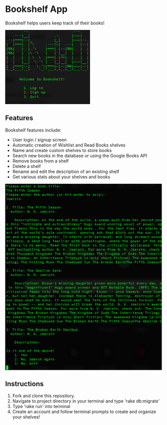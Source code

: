 
# Bookshelf App

Bookshelf helps users keep track of their books! 

![Bookshelf Welcome Screen](https://github.com/ayerest/Bookshelf/blob/master/bookshelfsignin.png)

## Features

Bookshelf features include:

* User login / signup screen
* Automatic creation of Wishlist and Read Books shelves
* Name and create custom shelves to store books
* Search new books in the database or using the Google Books API
* Remove books from a shelf
* Delete a shelf
* Rename and edit the description of an existing shelf
* Get various stats about your shelves and books

![Bookshelf Search Books/Author Screen and Results](https://github.com/ayerest/Bookshelf/blob/master/searchbook.png)

## Instructions

1. Fork and clone this repository.
2. Navigate to project directory in your terminal and type 'rake db:migrate'
3. Type 'rake run' into terminal
4. Create an account and follow terminal prompts to create and organize your shelves!
